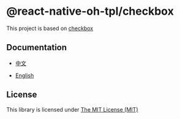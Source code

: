 # @react-native-oh-tpl/checkbox

This project is based on [checkbox](https://github.com/react-native-oh-library/react-native-checkbox)

## Documentation

- [中文](https://gitee.com/react-native-oh-library/usage-docs/blob/master/zh-cn/react-native-community-checkbox.md)

- [English](https://gitee.com/react-native-oh-library/usage-docs/blob/master/en/react-native-community-checkbox.md)

## License

This library is licensed under [The MIT License (MIT)](https://github.com/react-native-checkbox/react-native-checkbox/blob/develop/LICENSE)